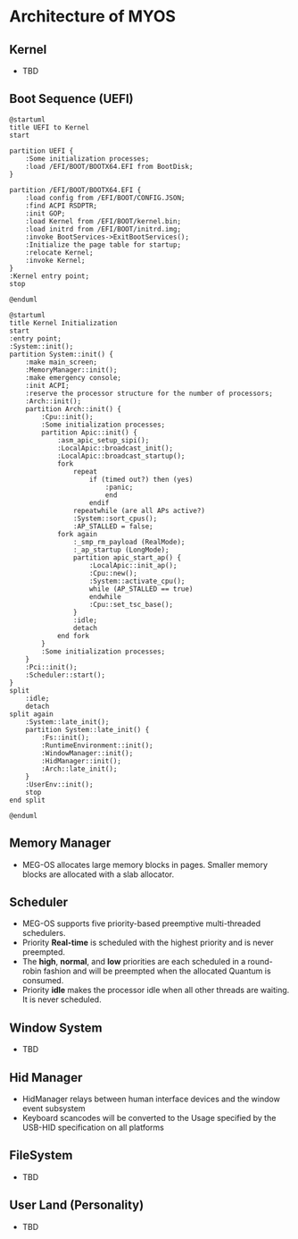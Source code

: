 # Architecture of MYOS

## Kernel

- TBD


## Boot Sequence (UEFI)

``` plantuml
@startuml
title UEFI to Kernel
start

partition UEFI {
    :Some initialization processes;
    :load /EFI/BOOT/BOOTX64.EFI from BootDisk;
}

partition /EFI/BOOT/BOOTX64.EFI {
    :load config from /EFI/BOOT/CONFIG.JSON;
    :find ACPI RSDPTR;
    :init GOP;
    :load Kernel from /EFI/BOOT/kernel.bin;
    :load initrd from /EFI/BOOT/initrd.img;
    :invoke BootServices->ExitBootServices();
    :Initialize the page table for startup;
    :relocate Kernel;
    :invoke Kernel;
}
:Kernel entry point;
stop

@enduml
```

``` plantuml
@startuml
title Kernel Initialization
start
:entry point;
:System::init();
partition System::init() {
    :make main_screen;
    :MemoryManager::init();
    :make emergency console;
    :init ACPI;
    :reserve the processor structure for the number of processors;
    :Arch::init();
    partition Arch::init() {
        :Cpu::init();
        :Some initialization processes;
        partition Apic::init() {
            :asm_apic_setup_sipi();
            :LocalApic::broadcast_init();
            :LocalApic::broadcast_startup();
            fork
                repeat
                    if (timed out?) then (yes)
                        :panic;
                        end
                    endif
                repeatwhile (are all APs active?)
                :System::sort_cpus();
                :AP_STALLED = false;
            fork again
                :_smp_rm_payload (RealMode);
                :_ap_startup (LongMode);
                partition apic_start_ap() {
                    :LocalApic::init_ap();
                    :Cpu::new();
                    :System::activate_cpu();
                    while (AP_STALLED == true)
                    endwhile
                    :Cpu::set_tsc_base();
                }
                :idle;
                detach
            end fork
        }
        :Some initialization processes;
    }
    :Pci::init();
    :Scheduler::start();
}
split 
    :idle;
    detach
split again
    :System::late_init();
    partition System::late_init() {
        :Fs::init();
        :RuntimeEnvironment::init();
        :WindowManager::init();
        :HidManager::init();
        :Arch::late_init();
    }
    :UserEnv::init();
    stop
end split

@enduml
```

## Memory Manager

- MEG-OS allocates large memory blocks in pages. Smaller memory blocks are allocated with a slab allocator.

## Scheduler

- MEG-OS supports five priority-based preemptive multi-threaded schedulers.
- Priority **Real-time** is scheduled with the highest priority and is never preempted.
- The **high**, **normal**, and **low** priorities are each scheduled in a round-robin fashion and will be preempted when the allocated Quantum is consumed.
- Priority **idle** makes the processor idle when all other threads are waiting. It is never scheduled.

## Window System

- TBD

## Hid Manager

- HidManager relays between human interface devices and the window event subsystem
- Keyboard scancodes will be converted to the Usage specified by the USB-HID specification on all platforms

## FileSystem

- TBD

## User Land (Personality)

- TBD
